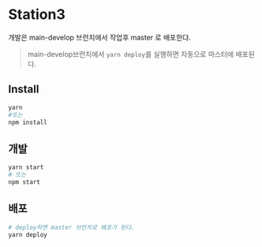 # Station3

개발은 main-develop 브런치에서 작업후 master 로 배포한댜.
> main-develop브런치에서 `yarn deploy`를 실행하면 자동으로 마스터에 배포된다.

## Install
```bash
yarn
#또는
npm install
```

## 개발

```bash
yarn start
# 또는
npm start
```

## 배포

```bash
# deploy하면 master 브런치로 배포가 된다.
yarn deploy
```